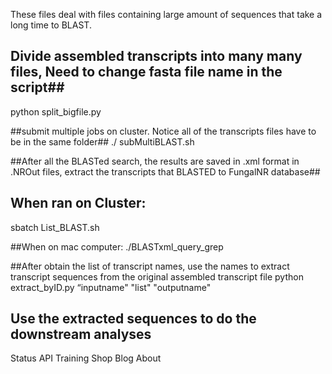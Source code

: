 These files deal with files containing large amount of sequences that take a long time to BLAST. 

## Divide assembled transcripts into many many files, Need to change fasta file name in the script##
python split_bigfile.py

##submit multiple jobs on cluster. Notice all of the transcripts files have to be in the same folder##
./ subMultiBLAST.sh

##After all the BLASTed search, the results are saved in .xml format in .NROut files, extract the transcripts that BLASTED to FungalNR database##
## When ran on Cluster: 
sbatch List_BLAST.sh

##When on mac computer:
./BLASTxml_query_grep

##After obtain the list of transcript names, use the names to extract transcript sequences from the original assembled transcript file
python extract_byID.py “inputname" "list" "outputname"

## Use the extracted sequences to do the downstream analyses
Status API Training Shop Blog About

